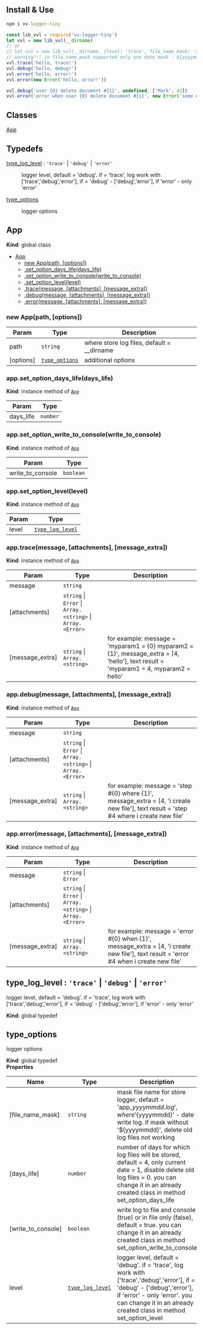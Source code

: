 ## Install & Use
```cmd
npm i vv-logger-tiny
```
```js
const lib_vvl = require('vv-logger-tiny')
let vvl = new lib_vvl(__dirname)
// or
// let vvl = new lib_vvl(__dirname, {level: 'trace', file_name_mask: 'app_${yyyymmdd}.log', days_life: 4, write_to_console: true})
// warning!!! in file_name_mask supported only one date mask - ${yyyymmdd}!!!
vvl.trace('hello, trace!')
vvl.debug('hello, debug!')
vvl.error('hello, error!')
vvl.error(new Error('hello, error!'))

vvl.debug('user {0} delete document #{1}', undefined, ['Mark', 42])
vvl.error('error when user {0} delete document #{1}', new Error('some error'),['Mark', 42])
```
## Classes

<dl>
<dt><a href="#App">App</a></dt>
<dd></dd>
</dl>

## Typedefs

<dl>
<dt><a href="#type_log_level">type_log_level</a> : <code>&#x27;trace&#x27;</code> | <code>&#x27;debug&#x27;</code> | <code>&#x27;error&#x27;</code></dt>
<dd><p>logger level, default = &#39;debug&#39;. if = &#39;trace&#39;, log work with [&#39;trace&#39;,&#39;debug&#39;,&#39;error&#39;], if = &#39;debug&#39; - [&#39;debug&#39;,&#39;error&#39;], if &#39;error&#39; - only &#39;error&#39;</p>
</dd>
<dt><a href="#type_options">type_options</a></dt>
<dd><p>logger options</p>
</dd>
</dl>

<a name="App"></a>

## App
**Kind**: global class  

* [App](#App)
    * [new App(path, [options])](#new_App_new)
    * [.set_option_days_life(days_life)](#App+set_option_days_life)
    * [.set_option_write_to_console(write_to_console)](#App+set_option_write_to_console)
    * [.set_option_level(level)](#App+set_option_level)
    * [.trace(message, [attachments], [message_extra])](#App+trace)
    * [.debug(message, [attachments], [message_extra])](#App+debug)
    * [.error(message, [attachments], [message_extra])](#App+error)

<a name="new_App_new"></a>

### new App(path, [options])

| Param | Type | Description |
| --- | --- | --- |
| path | <code>string</code> | where store log files, default = __dirname |
| [options] | [<code>type\_options</code>](#type_options) | additional options |

<a name="App+set_option_days_life"></a>

### app.set\_option\_days\_life(days_life)
**Kind**: instance method of [<code>App</code>](#App)  

| Param | Type |
| --- | --- |
| days_life | <code>number</code> | 

<a name="App+set_option_write_to_console"></a>

### app.set\_option\_write\_to\_console(write_to_console)
**Kind**: instance method of [<code>App</code>](#App)  

| Param | Type |
| --- | --- |
| write_to_console | <code>boolean</code> | 

<a name="App+set_option_level"></a>

### app.set\_option\_level(level)
**Kind**: instance method of [<code>App</code>](#App)  

| Param | Type |
| --- | --- |
| level | [<code>type\_log\_level</code>](#type_log_level) | 

<a name="App+trace"></a>

### app.trace(message, [attachments], [message_extra])
**Kind**: instance method of [<code>App</code>](#App)  

| Param | Type | Description |
| --- | --- | --- |
| message | <code>string</code> |  |
| [attachments] | <code>string</code> \| <code>Error</code> \| <code>Array.&lt;string&gt;</code> \| <code>Array.&lt;Error&gt;</code> |  |
| [message_extra] | <code>string</code> \| <code>Array.&lt;string&gt;</code> | for example: message = 'myparam1 = {0} myparam2 = {1}', message_extra = [4, 'hello'], text result = 'myparam1 = 4, myparam2 = hello' |

<a name="App+debug"></a>

### app.debug(message, [attachments], [message_extra])
**Kind**: instance method of [<code>App</code>](#App)  

| Param | Type | Description |
| --- | --- | --- |
| message | <code>string</code> |  |
| [attachments] | <code>string</code> \| <code>Error</code> \| <code>Array.&lt;string&gt;</code> \| <code>Array.&lt;Error&gt;</code> |  |
| [message_extra] | <code>string</code> \| <code>Array.&lt;string&gt;</code> | for example: message = 'step #{0} where {1}', message_extra = [4, 'i create new file'], text result = 'step #4 where i create new file' |

<a name="App+error"></a>

### app.error(message, [attachments], [message_extra])
**Kind**: instance method of [<code>App</code>](#App)  

| Param | Type | Description |
| --- | --- | --- |
| message | <code>string</code> \| <code>Error</code> |  |
| [attachments] | <code>string</code> \| <code>Error</code> \| <code>Array.&lt;string&gt;</code> \| <code>Array.&lt;Error&gt;</code> |  |
| [message_extra] | <code>string</code> \| <code>Array.&lt;string&gt;</code> | for example: message = 'error #{0} when {1}', message_extra = [4, 'i create new file'], text result = 'error #4 when i create new file' |

<a name="type_log_level"></a>

## type\_log\_level : <code>&#x27;trace&#x27;</code> \| <code>&#x27;debug&#x27;</code> \| <code>&#x27;error&#x27;</code>
logger level, default = 'debug'. if = 'trace', log work with ['trace','debug','error'], if = 'debug' - ['debug','error'], if 'error' - only 'error'

**Kind**: global typedef  
<a name="type_options"></a>

## type\_options
logger options

**Kind**: global typedef  
**Properties**

| Name | Type | Description |
| --- | --- | --- |
| [file_name_mask] | <code>string</code> | mask file name for store logger, default = 'app_${yyyymmdd}.log', where '${yyyymmdd}' - date write log. if mask without '${yyyymmdd}', delete old log files not working |
| [days_life] | <code>number</code> | number of days for which log files will be stored, default = 4, only current date = 1, disable delete old log files = 0. you can change it in an already created class in method set_option_days_life |
| [write_to_console] | <code>boolean</code> | write log to file and console (true) or in file only (false), default = true. you can change it in an already created class in method set_option_write_to_console |
| level | [<code>type\_log\_level</code>](#type_log_level) | logger level, default = 'debug'. if = 'trace', log work with ['trace','debug','error'], if = 'debug' - ['debug','error'], if 'error' - only 'error'. you can change it in an already created class in method set_option_level |

